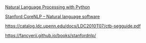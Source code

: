 

[Natural Language Processing with Python](https://www.nltk.org/book/)

[Stanford CoreNLP – Natural language software](https://stanfordnlp.github.io/CoreNLP/)


https://catalog.ldc.upenn.edu/docs/LDC2010T07/ctb-segguide.pdf

https://fancyerii.github.io/books/stanfordnlp/